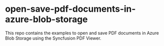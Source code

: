 # open-save-pdf-documents-in-azure-blob-storage
This repo contains the examples to open and save PDF documents in Azure Blob Storage using the Syncfusion PDF Viewer.
